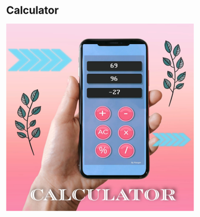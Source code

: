# Calculator
![Calculator](https://github.com/RanganDas/Calculator/blob/master/images/WhatsApp%20Image%202023-04-09%20at%2010.19.34%20AM.jpeg)
